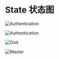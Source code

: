 

# State 状态图



![Authentication](State.assets/chunkServer.svg)

![Authentication](State.assets/Authentication-16380161926021.svg)

![Disk](State.assets/Disk.svg)

![Master](State.assets/Master.svg)
